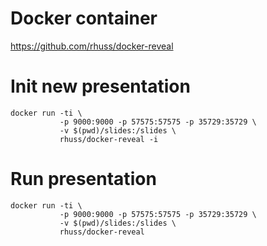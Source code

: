 # Docker container

https://github.com/rhuss/docker-reveal

# Init new presentation

```
docker run -ti \
           -p 9000:9000 -p 57575:57575 -p 35729:35729 \
           -v $(pwd)/slides:/slides \
           rhuss/docker-reveal -i
```

# Run presentation

```
docker run -ti \
           -p 9000:9000 -p 57575:57575 -p 35729:35729 \
           -v $(pwd)/slides:/slides \
           rhuss/docker-reveal
```